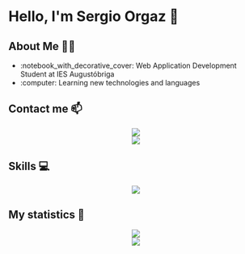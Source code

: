 # Hello, I'm Sergio Orgaz 👋
## About Me :technologist:
<ul>
  <li>:notebook_with_decorative_cover: Web Application Development Student at IES Augustóbriga</li>
  <li>:computer: Learning new technologies and languages</li>
</ul>

## Contact me 📫
<div align="center">
  <a href="mailto:sorgazb@gmail.com">
    <img src="https://img.shields.io/badge/Gmail-D14836?style=for-the-badge&logo=gmail&logoColor=white">
  </a>
</div>
<div align="center">
  <a href="https://www.linkedin.com/in/sergio-orgaz-bravo-3b488a302/">
    <img src="https://img.shields.io/badge/LinkedIn-0077B5?style=for-the-badge&logo=linkedin&logoColor=white">
  </a>
</div>

## Skills :computer:

<div align="center">
  <a href="https://skillicons.dev">
    <img src="https://skillicons.dev/icons?i=cpp,java,html,css,mysql,eclipse,vscode,git,github,linux,htmx,powershell,js,nodejs,git,github,eclipse,vscode,linux,bootstrap,golang,mongodb,idea,maven,spring,php"/>
  </a>
</div>

## My statistics :medal_sports:
<div align="center">
<img src="https://github-readme-stats.vercel.app/api/top-langs?username=sorgazb&show_icons=true&locale=en&layout=compact&line_height=20&theme=react"/>
</div>
<div align="center">
<img src="https://github-readme-stats.vercel.app/api?username=sorgazb&theme=react&rank_icon=github"/>
</div>


